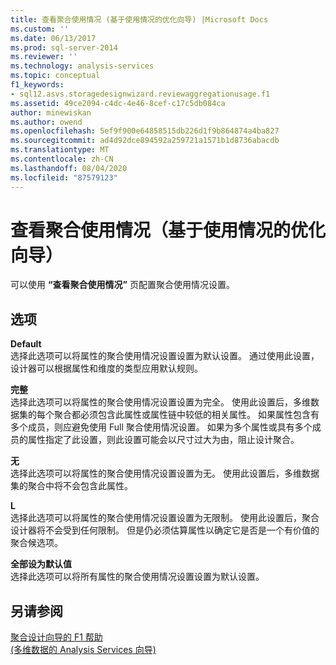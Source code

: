 ```yaml
---
title: 查看聚合使用情况 (基于使用情况的优化向导) |Microsoft Docs
ms.custom: ''
ms.date: 06/13/2017
ms.prod: sql-server-2014
ms.reviewer: ''
ms.technology: analysis-services
ms.topic: conceptual
f1_keywords:
- sql12.asvs.storagedesignwizard.reviewaggregationusage.f1
ms.assetid: 49ce2094-c4dc-4e46-8cef-c17c5db084ca
author: minewiskan
ms.author: owend
ms.openlocfilehash: 5ef9f900e64858515db226d1f9b864874a4ba827
ms.sourcegitcommit: ad4d92dce894592a259721a1571b1d8736abacdb
ms.translationtype: MT
ms.contentlocale: zh-CN
ms.lasthandoff: 08/04/2020
ms.locfileid: "87579123"
---
```

# <a name="review-aggregation-usage-usage-based-optimiation-wizard"></a>查看聚合使用情况（基于使用情况的优化向导）
  可以使用 **“查看聚合使用情况”** 页配置聚合使用情况设置。  
  
## <a name="options"></a>选项  
 **Default**  
 选择此选项可以将属性的聚合使用情况设置设置为默认设置。 通过使用此设置，设计器可以根据属性和维度的类型应用默认规则。  
  
 **完整**  
 选择此选项可以将属性的聚合使用情况设置设置为完全。 使用此设置后，多维数据集的每个聚合都必须包含此属性或属性链中较低的相关属性。 如果属性包含有多个成员，则应避免使用 Full 聚合使用情况设置。 如果为多个属性或具有多个成员的属性指定了此设置，则此设置可能会以尺寸过大为由，阻止设计聚合。  
  
 **无**  
 选择此选项可以将属性的聚合使用情况设置设置为无。 使用此设置后，多维数据集的聚合中将不会包含此属性。  
  
 **L**  
 选择此选项可以将属性的聚合使用情况设置设置为无限制。 使用此设置后，聚合设计器将不会受到任何限制。 但是仍必须估算属性以确定它是否是一个有价值的聚合候选项。  
  
 **全部设为默认值**  
 选择此选项可以将所有属性的聚合使用情况设置设置为默认设置。  
  
## <a name="see-also"></a>另请参阅  
 [聚合设计向导的 F1 帮助](aggregation-design-wizard-f1-help.md)   
 [&#40;多维数据的 Analysis Services 向导&#41;](analysis-services-wizards-multidimensional-data.md)  
  
  
